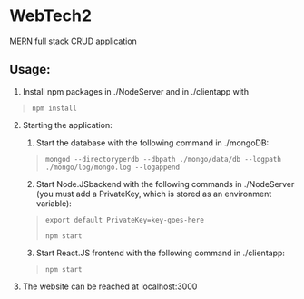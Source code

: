 # WebTech2

MERN full stack CRUD application

## Usage:
1. Install npm packages in ./NodeServer and in ./clientapp with
> ```npm install```

2. Starting the application:

    1. Start the database with the following command in ./mongoDB:
    > ```mongod --directoryperdb --dbpath ./mongo/data/db --logpath ./mongo/log/mongo.log --logappend```

    2. Start Node.JSbackend with the following commands in ./NodeServer (you must add a PrivateKey, which is stored as an environment variable):
    > ```export default PrivateKey=key-goes-here```
    >
    > ```npm start```

    3. Start React.JS frontend with the following command in ./clientapp:
    > ```npm start```

3. The website can be reached at localhost:3000